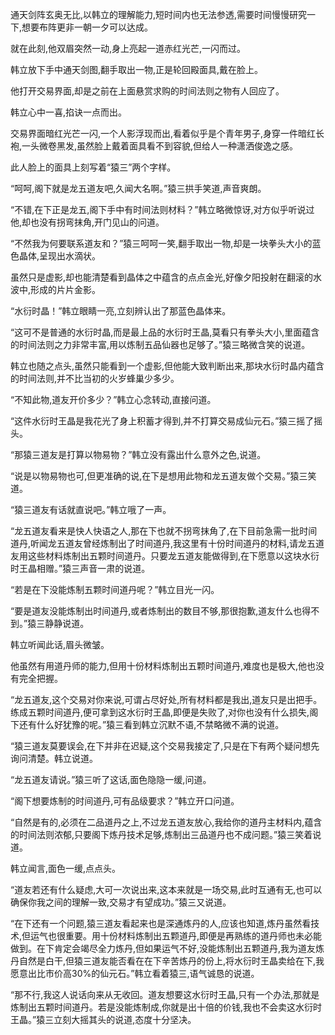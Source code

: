 
通天剑阵玄奥无比,以韩立的理解能力,短时间内也无法参透,需要时间慢慢研究一下,想要布阵更非一朝一夕可以达成。

就在此刻,他双眉突然一动,身上亮起一道赤红光芒,一闪而过。

韩立放下手中通天剑图,翻手取出一物,正是轮回殿面具,戴在脸上。

他打开交易界面,却是之前在上面悬赏求购的时间法则之物有人回应了。

韩立心中一喜,掐诀一点而出。

交易界面暗红光芒一闪,一个人影浮现而出,看着似乎是个青年男子,身穿一件暗红长袍,一头微卷黑发,虽然脸上戴着面具看不到容貌,但给人一种潇洒俊逸之感。

此人脸上的面具上刻写着“猿三”两个字样。

“呵呵,阁下就是龙五道友吧,久闻大名啊。”猿三拱手笑道,声音爽朗。

“不错,在下正是龙五,阁下手中有时间法则材料？”韩立略微惊讶,对方似乎听说过他,却也没有拐弯抹角,开门见山的问道。

“不然我为何要联系道友和？”猿三呵呵一笑,翻手取出一物,却是一块拳头大小的蓝色晶体,呈现出水滴状。

虽然只是虚影,却也能清楚看到晶体之中蕴含的点点金光,好像夕阳投射在翻滚的水波中,形成的片片金影。

“水衍时晶！”韩立眼睛一亮,立刻辨认出了那蓝色晶体来。

“这可不是普通的水衍时晶,而是最上品的水衍时王晶,莫看只有拳头大小,里面蕴含的时间法则之力非常丰富,用以炼制五品仙器也足够了。”猿三略微含笑的说道。

韩立也随之点头,虽然只能看到一个虚影,但他能大致判断出来,那块水衍时晶内蕴含的时间法则,并不比当初的火岁蜂巢少多少。

“不知此物,道友开价多少？”韩立心念转动,直接问道。

“这件水衍时王晶是我花光了身上积蓄才得到,并不打算交易成仙元石。”猿三摇了摇头。

“那猿三道友是打算以物易物？”韩立没有露出什么意外之色,说道。

“说是以物易物也可,但更准确的说,在下是想用此物和龙五道友做个交易。”猿三笑道。

“猿三道友有话就直说吧。”韩立哦了一声。

“龙五道友看来是快人快语之人,那在下也就不拐弯抹角了,在下目前急需一批时间道丹,听闻龙五道友曾经炼制出了时间道丹,我这里有十份时间道丹的材料,请龙五道友用这些材料炼制出五颗时间道丹。只要龙五道友能做得到,在下愿意以这块水衍时王晶相赠。”猿三声音一肃的说道。

“若是在下没能炼制五颗时间道丹呢？”韩立目光一闪。

“要是道友没能炼制出时间道丹,或者炼制出的数目不够,那很抱歉,道友什么也得不到。”猿三静静说道。

韩立听闻此话,眉头微皱。

他虽然有用道丹师的能力,但用十份材料炼制出五颗时间道丹,难度也是极大,他也没有完全把握。

“龙五道友,这个交易对你来说,可谓占尽好处,所有材料都是我出,道友只是出把手。练成五颗时间道丹,便可拿到这水衍时王晶,即便是失败了,对你也没有什么损失,阁下还有什么好犹豫的呢。”猿三看到韩立沉默不语,不禁略微不满的说道。

“猿三道友莫要误会,在下并非在迟疑,这个交易我接定了,只是在下有两个疑问想先询问清楚。韩立说道。

“龙五道友请说。”猿三听了这话,面色隐隐一缓,问道。

“阁下想要炼制的时间道丹,可有品级要求？”韩立开口问道。

“自然是有的,必须在二品道丹之上,不过龙五道友放心,我给你的道丹主材料内,蕴含的时间法则浓郁,只要阁下炼丹技术足够,炼制出三品道丹也不成问题。”猿三笑着说道。

韩立闻言,面色一缓,点点头。

“道友若还有什么疑虑,大可一次说出来,这本来就是一场交易,此时互通有无,也可以确保你我之间的理解一致,交易才有望成功。”猿三又说道。

“在下还有一个问题,猿三道友看起来也是深通炼丹的人,应该也知道,炼丹虽然看技术,但运气也很重要。用十份材料炼制出五颗道丹,即便是再熟练的道丹师也未必能做到。在下肯定会竭尽全力炼丹,但如果运气不好,没能炼制出五颗道丹,我为道友炼丹自然是白干,但猿三道友能否看在在下辛苦炼丹的份上,将水衍时王晶卖给在下,我愿意出比市价高30%的仙元石。”韩立看着猿三,语气诚恳的说道。

“那不行,我这人说话向来从无收回。道友想要这水衍时王晶,只有一个办法,那就是炼制出五颗时间道丹。若是没能炼制成,你就是出十倍的价钱,我也不会卖这水衍时王晶。”猿三立刻大摇其头的说道,态度十分坚决。